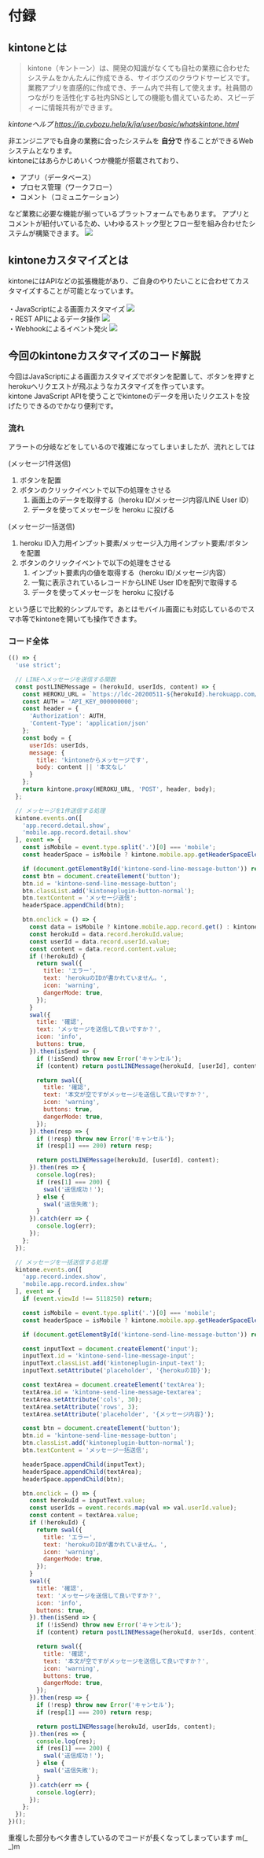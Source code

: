 # 付録

## kintoneとは

> kintone（キントーン）は、開発の知識がなくても自社の業務に合わせたシステムをかんたんに作成できる、サイボウズのクラウドサービスです。業務アプリを直感的に作成でき、チーム内で共有して使えます。社員間のつながりを活性化する社内SNSとしての機能も備えているため、スピーディーに情報共有ができます。

*kintoneヘルプ  <https://jp.cybozu.help/k/ja/user/basic/whatskintone.html>*

非エンジニアでも自身の業務に合ったシステムを **自分で** 作ることができるWebシステムとなります。<br/>
kintoneにはあらかじめいくつか機能が搭載されており、

- アプリ（データベース）
- プロセス管理（ワークフロー）
- コメント（コミュニケーション）

など業務に必要な機能が揃っているプラットフォームでもあります。
アプリとコメントが紐付いているため、いわゆるストック型とフロー型を組み合わせたシステムが構築できます。
<img src="https://docs.google.com/drawings/d/e/2PACX-1vQBdrDAe5G1dOAj3bYx_O4VgqCgJzcJfAhzGd27BjLj0spVvY05mW_0IdPCyB7i5-eWpMhLwOxZxuaV/pub?w=926&amp;h=489">

## kintoneカスタマイズとは

kintoneにはAPIなどの拡張機能があり、ご自身のやりたいことに合わせてカスタマイズすることが可能となっています。<br/>
<br/>
・JavaScriptによる画面カスタマイズ
<img src="https://docs.google.com/drawings/d/e/2PACX-1vQ8JtN6RJusfmCLdgmUIDkxohWpfbu9by2JsVfyVc6vGrwVKDGNAAdt-zclMXjUHOY5rdHkQXMhiAaU/pub?w=929&amp;h=495">
<br/>
・REST APIによるデータ操作
<img src="https://docs.google.com/drawings/d/e/2PACX-1vSWbjzYSUX5RGDVjq5zwdSQufpADG2X-B_knjjNMQ7UV_HG6FptJSSJXBigx7THxBJA6ekBea9Y9Jat/pub?w=928&amp;h=491">
<br/>
・Webhookによるイベント発火
<img src="https://docs.google.com/drawings/d/e/2PACX-1vSugyFnlDGMm1ioXJmSzK7nxNxrx8JzkQaSeqbR3UAKtmSpWXTu52DhRiMSYLIyLdk9hpyvT0avCPod/pub?w=928&amp;h=489">

## 今回のkintoneカスタマイズのコード解説

今回はJavaScriptによる画面カスタマイズでボタンを配置して、ボタンを押すとherokuへリクエストが飛ぶようなカスタマイズを作っています。<br/>
kintone JavaScript APIを使うことでkintoneのデータを用いたリクエストを投げたりできるのでかなり便利です。

### 流れ

アラートの分岐などをしているので複雑になってしまいましたが、流れとしては

(メッセージ1件送信)

1. ボタンを配置
2. ボタンのクリックイベントで以下の処理をさせる
   1. 画面上のデータを取得する（heroku ID/メッセージ内容/LINE User ID）
   2. データを使ってメッセージを heroku に投げる

(メッセージ一括送信)

1. heroku ID入力用インプット要素/メッセージ入力用インプット要素/ボタン を配置
2. ボタンのクリックイベントで以下の処理をさせる
   1. インプット要素内の値を取得する（heroku ID/メッセージ内容）
   2. 一覧に表示されているレコードからLINE User IDを配列で取得する
   3. データを使ってメッセージを heroku に投げる

という感じで比較的シンプルです。あとはモバイル画面にも対応しているのでスマホ等でkintoneを開いても操作できます。

### コード全体

```javascript
(() => {
  'use strict';

  // LINEへメッセージを送信する関数
  const postLINEMessage = (herokuId, userIds, content) => {
    const HEROKU_URL = `https://ldc-20200511-${herokuId}.herokuapp.com/api/sendMulticastMessage`;
    const AUTH = 'API_KEY_000000000';
    const header = {
      'Authorization': AUTH,
      'Content-Type': 'application/json'
    };
    const body = {
      userIds: userIds,
      message: {
        title: 'kintoneからメッセージです',
        body: content || '本文なし'
      }
    };
    return kintone.proxy(HEROKU_URL, 'POST', header, body);
  };

  // メッセージを1件送信する処理
  kintone.events.on([
    'app.record.detail.show',
    'mobile.app.record.detail.show'
  ], event => {
    const isMobile = event.type.split('.')[0] === 'mobile';
    const headerSpace = isMobile ? kintone.mobile.app.getHeaderSpaceElement() : document.getElementsByClassName('gaia-argoui-app-toolbar-statusmenu')[0];

    if (document.getElementById('kintone-send-line-message-button')) return;
    const btn = document.createElement('button');
    btn.id = 'kintone-send-line-message-button';
    btn.classList.add('kintoneplugin-button-normal');
    btn.textContent = 'メッセージ送信';
    headerSpace.appendChild(btn);

    btn.onclick = () => {
      const data = isMobile ? kintone.mobile.app.record.get() : kintone.app.record.get();
      const herokuId = data.record.herokuId.value;
      const userId = data.record.userId.value;
      const content = data.record.content.value;
      if (!herokuId) {
        return swal({
          title: 'エラー',
          text: 'herokuのIDが書かれていません。',
          icon: 'warning',
          dangerMode: true,
        });
      }
      swal({
        title: '確認',
        text: 'メッセージを送信して良いですか？',
        icon: 'info',
        buttons: true,
      }).then(isSend => {
        if (!isSend) throw new Error('キャンセル');
        if (content) return postLINEMessage(herokuId, [userId], content);

        return swal({
          title: '確認',
          text: '本文が空ですがメッセージを送信して良いですか？',
          icon: 'warning',
          buttons: true,
          dangerMode: true,
        });
      }).then(resp => {
        if (!resp) throw new Error('キャンセル');
        if (resp[1] === 200) return resp;

        return postLINEMessage(herokuId, [userId], content);
      }).then(res => {
        console.log(res);
        if (res[1] === 200) {
          swal('送信成功！');
        } else {
          swal('送信失敗');
        }
      }).catch(err => {
        console.log(err);
      });
    };
  });

  // メッセージを一括送信する処理
  kintone.events.on([
    'app.record.index.show',
    'mobile.app.record.index.show'
  ], event => {
    if (event.viewId !== 5118250) return;

    const isMobile = event.type.split('.')[0] === 'mobile';
    const headerSpace = isMobile ? kintone.mobile.app.getHeaderSpaceElement() : kintone.app.getHeaderSpaceElement();

    if (document.getElementById('kintone-send-line-message-button')) return;

    const inputText = document.createElement('input');
    inputText.id = 'kintone-send-line-message-input';
    inputText.classList.add('kintoneplugin-input-text');
    inputText.setAttribute('placeholder', '{herokuのID}');

    const textArea = document.createElement('textArea');
    textArea.id = 'kintone-send-line-message-textarea';
    textArea.setAttribute('cols', 30);
    textArea.setAttribute('rows', 3);
    textArea.setAttribute('placeholder', '{メッセージ内容}');

    const btn = document.createElement('button');
    btn.id = 'kintone-send-line-message-button';
    btn.classList.add('kintoneplugin-button-normal');
    btn.textContent = 'メッセージ一括送信';

    headerSpace.appendChild(inputText);
    headerSpace.appendChild(textArea);
    headerSpace.appendChild(btn);

    btn.onclick = () => {
      const herokuId = inputText.value;
      const userIds = event.records.map(val => val.userId.value);
      const content = textArea.value;
      if (!herokuId) {
        return swal({
          title: 'エラー',
          text: 'herokuのIDが書かれていません。',
          icon: 'warning',
          dangerMode: true,
        });
      }
      swal({
        title: '確認',
        text: 'メッセージを送信して良いですか？',
        icon: 'info',
        buttons: true,
      }).then(isSend => {
        if (!isSend) throw new Error('キャンセル');
        if (content) return postLINEMessage(herokuId, userIds, content);

        return swal({
          title: '確認',
          text: '本文が空ですがメッセージを送信して良いですか？',
          icon: 'warning',
          buttons: true,
          dangerMode: true,
        });
      }).then(resp => {
        if (!resp) throw new Error('キャンセル');
        if (resp[1] === 200) return resp;

        return postLINEMessage(herokuId, userIds, content);
      }).then(res => {
        console.log(res);
        if (res[1] === 200) {
          swal('送信成功！');
        } else {
          swal('送信失敗');
        }
      }).catch(err => {
        console.log(err);
      });
    };
  });
})();

```

重複した部分もベタ書きしているのでコードが長くなってしまっています m(_ _)m
